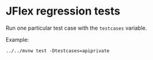 <!--
  Copyright 2023, Gerwin Klein, Régis Décamps, Steve Rowe
  SPDX-License-Identifier: CC-BY-SA-4.0
-->

# JFlex regression tests

Run one particular test case with the `testcases` variable.

Example:

    ../../mvnw test -Dtestcases=apiprivate

